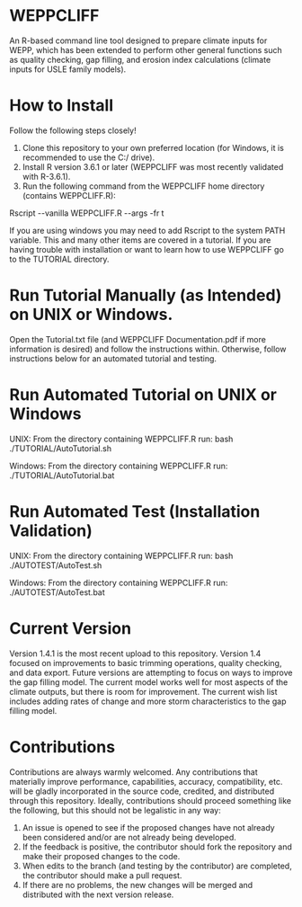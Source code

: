 # WEPPCLIFF
An R-based command line tool designed to prepare climate inputs for WEPP, which has been extended to perform other general functions such as quality checking, gap filling, and erosion index calculations (climate inputs for USLE family models).

# How to Install
Follow the following steps closely! 

1. Clone this repository to your own preferred location (for Windows, it is recommended to use the C:/ drive).
2. Install R version 3.6.1 or later (WEPPCLIFF was most recently validated with R-3.6.1).
3. Run the following command from the WEPPCLIFF home directory (contains WEPPCLIFF.R):

Rscript --vanilla WEPPCLIFF.R --args -fr t

If you are using windows you may need to add Rscript to the system PATH variable. This and many other items are covered in a tutorial. If you are having trouble with installation or want to learn how to use WEPPCLIFF go to the TUTORIAL directory.

# Run Tutorial Manually (as Intended) on UNIX or Windows.
Open the Tutorial.txt file (and WEPPCLIFF Documentation.pdf if more information is desired) and follow the instructions within. Otherwise, follow instructions below for an automated tutorial and testing.

# Run Automated Tutorial on UNIX or Windows
UNIX: From the directory containing WEPPCLIFF.R run: bash ./TUTORIAL/AutoTutorial.sh

Windows: From the directory containing WEPPCLIFF.R run: ./TUTORIAL/AutoTutorial.bat

# Run Automated Test (Installation Validation)
UNIX: From the directory containing WEPPCLIFF.R run: bash ./AUTOTEST/AutoTest.sh

Windows: From the directory containing WEPPCLIFF.R run: ./AUTOTEST/AutoTest.bat

# Current Version
Version 1.4.1 is the most recent upload to this repository. Version 1.4 focused on improvements to basic trimming operations, quality checking, and data export. Future versions are attempting to focus on ways to improve the gap filling model. The current model works well for most aspects of the climate outputs, but there is room for improvement. The current wish list includes adding rates of change and more storm characteristics to the gap filling model.

# Contributions
Contributions are always warmly welcomed. Any contributions that materially improve performance, capabilities, accuracy, compatibility, etc. will be gladly incorporated in the source code, credited, and distributed through this repository. Ideally, contributions should proceed something like the following, but this should not be legalistic in any way:
1. An issue is opened to see if the proposed changes have not already been considered and/or are not already being developed.
2. If the feedback is positive, the contributor should fork the repository and make their proposed changes to the code.
3. When edits to the branch (and testing by the contributor) are completed, the contributor should make a pull request.
4. If there are no problems, the new changes will be merged and distributed with the next version release.
